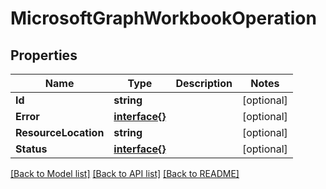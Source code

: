 # MicrosoftGraphWorkbookOperation

## Properties

Name | Type | Description | Notes
------------ | ------------- | ------------- | -------------
**Id** | **string** |  | [optional] 
**Error** | [**interface{}**](.md) |  | [optional] 
**ResourceLocation** | **string** |  | [optional] 
**Status** | [**interface{}**](.md) |  | [optional] 

[[Back to Model list]](../README.md#documentation-for-models) [[Back to API list]](../README.md#documentation-for-api-endpoints) [[Back to README]](../README.md)



